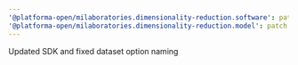 ```yaml
---
'@platforma-open/milaboratories.dimensionality-reduction.software': patch
'@platforma-open/milaboratories.dimensionality-reduction.model': patch
---
```


Updated SDK and fixed dataset option naming
